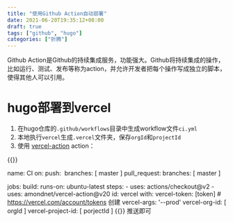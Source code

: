 ```yaml
---
title: "使用Github Action自动部署"
date: 2021-06-20T19:35:12+08:00
draft: true
tags: ["github", "hugo"]
categories: ["折腾"]
---
```


Github Action是Github的持续集成服务，功能强大。Github将持续集成的操作，比如运行、测试、发布等称为action，并允许开发者把每个操作写成独立的脚本，使得其他人可以引用。

# hugo部署到vercel

1. 在hugo仓库的`.github/workflows`目录中生成workflow文件`ci.yml`
2. 本地执行`vercel`生成`.vercel`文件夹，保存`orgId`和`projectId`
3. 使用  [vercel-action](https://github.com/amondnet/vercel-action) action：

{{<highlight yml>}}

name: CI
on:
  push:
​    branches: [ master ]
  pull_request:
    branches: [ master ]

jobs:
  build:
    runs-on: ubuntu-latest
    steps:
      - uses: actions/checkout@v2
      - uses: amondnet/vercel-action@v20
        id: vercel
        with:
          vercel-token: [token] # https://vercel.com/account/tokens 创建
          vercel-args: '--prod'
          vercel-org-id: [ orgId ]
          vercel-project-id: [ porjectId ]
{{</highlight>}}
推送即可
